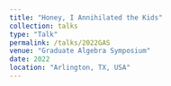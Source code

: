 ```yaml
---
title: "Honey, I Annihilated the Kids"
collection: talks
type: "Talk"
permalink: /talks/2022GAS
venue: "Graduate Algebra Symposium"
date: 2022
location: "Arlington, TX, USA"
---
```

